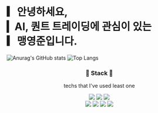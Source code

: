 # ▎안녕하세요,<br>▎AI, 퀀트 트레이딩에 관심이 있는<br>▎맹영준입니다.

![Anurag's GitHub stats](https://github-readme-stats-sand-six-91.vercel.app/api?username=ASNKMGSK&show_icons=true&count_private=true&line_height=24&theme=material-palenight&hide=stars)
![Top Langs](https://github-readme-stats.vercel.app/api/top-langs/?username=ASNKMGSK&layout=compact&theme=material-palenight)
<!-- ![willianrod's wakatime stats](https://github-readme-stats.vercel.app/api/wakatime?username=BoYeonJang&layout=compact&theme=material-palenight) -->

<h3 align='center'>🔨 Stack 🔧</h3>
<p align='center'>techs that I've used least one</p>
<p align='center'>
  <img src="https://img.shields.io/badge/python-F7DF1E?style=flat&logo=Python&logoColor=white"/>
  <img src="https://img.shields.io/badge/TensorFlow-4FC08D?style=flat&logo=TensorFlow&logoColor=white"/>
  <img src="https://img.shields.io/badge/scikit-learn-61DAFB?style=flat&logo=scikit-learn&logoColor=white"/>
  <br>
  <img src="https://img.shields.io/badge/PyTorch-4479A1?style=flat&logo=PyTorch&logoColor=white"/>
  <img src="https://img.shields.io/badge/Oracle-F80000?style=flat&logo=Oracle&logoColor=white"/>
  <img src="https://img.shields.io/badge/R-D24939?style=flat&logo=R&logoColor=white"/>
  <img src="https://img.shields.io/badge/C-0052CC?style=flat&logo=C&logoColor=white"/>
</p>

